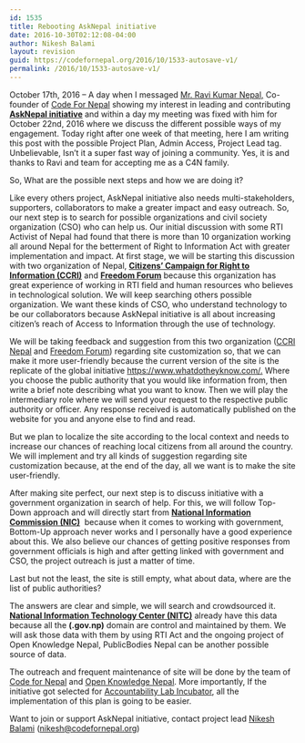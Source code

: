 ```yaml
---
id: 1535
title: Rebooting AskNepal initiative
date: 2016-10-30T02:12:08-04:00
author: Nikesh Balami
layout: revision
guid: https://codefornepal.org/2016/10/1533-autosave-v1/
permalink: /2016/10/1533-autosave-v1/
---
```

October 17th, 2016 &#8211; A day when I messaged [Mr. Ravi Kumar Nepal,](https://codefornepal.org/en/staff/ravinepal/) Co-founder of [Code For Nepal](https://codefornepal.org/en/) showing my interest in leading and contributing **[AskNepal initiative](http://asknepal.info/)** and within a day my meeting was fixed with him for October 22nd, 2016 where we discuss the different possible ways of my engagement. Today right after one week of that meeting, here I am writing this post with the possible Project Plan, Admin Access, Project Lead tag. Unbelievable, Isn’t it a super fast way of joining a community. Yes, it is and thanks to Ravi and team for accepting me as a C4N family.

So, What are the possible next steps and how we are doing it?

Like every others project, AskNepal initiative also needs multi-stakeholders, supporters, collaborators to make a greater impact and easy outreach. So, our next step is to search for possible organizations and civil society organization (CSO) who can help us. Our initial discussion with some RTI Activist of Nepal had found that there is more than 10 organization working all around Nepal for the betterment of Right to Information Act with greater implementation and impact. At first stage, we will be starting this discussion with two organization of Nepal, **[Citizens&#8217; Campaign for Right to Information (CCRI)](http://www.ccrinepal.org/)** and **[Freedom Forum](http://freedomforum.org.np)** because this organization has great experience of working in RTI field and human resources who believes in technological solution. We will keep searching others possible organization. We want these kinds of CSO, who understand technology to be our collaborators because AskNepal initiative is all about increasing citizen&#8217;s reach of Access to Information through the use of technology.

We will be taking feedback and suggestion from this two organization ([CCRI Nepal](http://www.ccrinepal.org/) and [Freedom Forum](http://freedomforum.org.np)) regarding site customization so, that we can make it more user-friendly because the current version of the site is the replicate of the global initiative <https://www.whatdotheyknow.com/.> Where you choose the public authority that you would like information from, then write a brief note describing what you want to know. Then we will play the intermediary role where we will send your request to the respective public authority or officer. Any response received is automatically published on the website for you and anyone else to find and read.

But we plan to localize the site according to the local context and needs to increase our chances of reaching local citizens from all around the country. We will implement and try all kinds of suggestion regarding site customization because, at the end of the day, all we want is to make the site user-friendly.

After making site perfect, our next step is to discuss initiative with a government organization in search of help. For this, we will follow Top-Down approach and will directly start from **[National Information Commission (NIC)](http://nic.gov.np/)**  because when it comes to working with government, Bottom-Up approach never works and I personally have a good experience about this. We also believe our chances of getting positive responses from government officials is high and after getting linked with government and CSO, the project outreach is just a matter of time.

Last but not the least, the site is still empty, what about data, where are the list of public authorities?

The answers are clear and simple, we will search and crowdsourced it. **[National Information Technology Center (NITC)](http://nitc.gov.np)** already have this data because all the **(.gov.np)** domain are control and maintained by them. We will ask those data with them by using RTI Act and the ongoing project of Open Knowledge Nepal, PublicBodies Nepal can be another possible source of data.

The outreach and frequent maintenance of site will be done by the team of [Code for Nepal](https://codefornepal.org/en/) and [Open Knowledge Nepal](http://np.okfn.org/). More importantly, If the initiative got selected for [Accountability Lab Incubator](http://www.accountabilitylab.org/take-action/become-an-accountapreneur/), all the implementation of this plan is going to be easier.

Want to join or support AskNepal initiative, contact project lead [Nikesh Balami](http://neekes.com.np/) (nikesh@codefornepal.org)